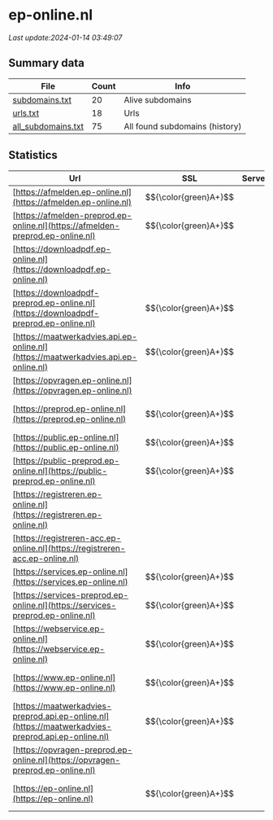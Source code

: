 # ep-online.nl
*Last update:2024-01-14 03:49:07*
## Summary data
| File       | Count | Info |
|------------|-------|------|
|[subdomains.txt](/data/ep-online/subdomains.txt)|20|Alive subdomains|
|[urls.txt](/data/ep-online/urls.txt)|18|Urls|
|[all_subdomains.txt](/data/ep-online/all_subdomains.txt)|75|All found subdomains (history)|
## Statistics
| Url | SSL | Server | Cookie | HSTS | CSP | XFO | XXP | RP | Tech |
|------------|-------|------|------|------|------|------|------|------|------|
|[https://afmelden.ep-online.nl](https://afmelden.ep-online.nl)| $${\color{green}A+}$$ | | |:white_check_mark: | | | | |:white_check_mark: |HSTS|
|[https://afmelden-preprod.ep-online.nl](https://afmelden-preprod.ep-online.nl)| $${\color{green}A+}$$ | |:warning: |:white_check_mark: | | | | |:white_check_mark: |HSTS|
|[https://downloadpdf.ep-online.nl](https://downloadpdf.ep-online.nl)| | | | | | | |:white_check_mark: |HSTS|
|[https://downloadpdf-preprod.ep-online.nl](https://downloadpdf-preprod.ep-online.nl)| $${\color{green}A+}$$ | |:warning: |:white_check_mark: | |:white_check_mark: |:white_check_mark: |:white_check_mark: |HSTS|
|[https://maatwerkadvies.api.ep-online.nl](https://maatwerkadvies.api.ep-online.nl)| $${\color{green}A+}$$ | |:warning: |:white_check_mark: | | | | |:white_check_mark: |HSTS|
|[https://opvragen.ep-online.nl](https://opvragen.ep-online.nl)| | | | | | | |:white_check_mark: |HSTS|
|[https://preprod.ep-online.nl](https://preprod.ep-online.nl)| $${\color{green}A+}$$ | |:warning: |:white_check_mark: | |:white_check_mark: |:white_check_mark: |:white_check_mark: |Bootstrap HSTS Micro...|
|[https://public.ep-online.nl](https://public.ep-online.nl)| $${\color{green}A+}$$ | |:warning: |:white_check_mark: | | | | |:white_check_mark: |HSTS|
|[https://public-preprod.ep-online.nl](https://public-preprod.ep-online.nl)| $${\color{green}A+}$$ | |:warning: |:white_check_mark: | | | | |:white_check_mark: |HSTS|
|[https://registreren.ep-online.nl](https://registreren.ep-online.nl)| | | | | | | |:white_check_mark: |HSTS|
|[https://registreren-acc.ep-online.nl](https://registreren-acc.ep-online.nl)| | | | | | | |:white_check_mark: |HSTS|
|[https://services.ep-online.nl](https://services.ep-online.nl)| $${\color{green}A+}$$ | | |:white_check_mark: | | | | |:white_check_mark: |HSTS|
|[https://services-preprod.ep-online.nl](https://services-preprod.ep-online.nl)| $${\color{green}A+}$$ | |:warning: |:white_check_mark: | | | | |:white_check_mark: |HSTS|
|[https://webservice.ep-online.nl](https://webservice.ep-online.nl)| $${\color{green}A+}$$ | | |:white_check_mark: | | | | |:white_check_mark: |HSTS|
|[https://www.ep-online.nl](https://www.ep-online.nl)| $${\color{green}A+}$$ | |:warning: |:white_check_mark: | |:white_check_mark: |:white_check_mark: |:white_check_mark: |Bootstrap HSTS Micro...|
|[https://maatwerkadvies-preprod.api.ep-online.nl](https://maatwerkadvies-preprod.api.ep-online.nl)| $${\color{green}A+}$$ | |:warning: |:white_check_mark: | | | | |:white_check_mark: |HSTS|
|[https://opvragen-preprod.ep-online.nl](https://opvragen-preprod.ep-online.nl)| | | | | | | |:white_check_mark: |HSTS|
|[https://ep-online.nl](https://ep-online.nl)| $${\color{green}A+}$$ | |:warning: |:white_check_mark: | |:white_check_mark: |:white_check_mark: |:white_check_mark: |Bootstrap HSTS Micro...|